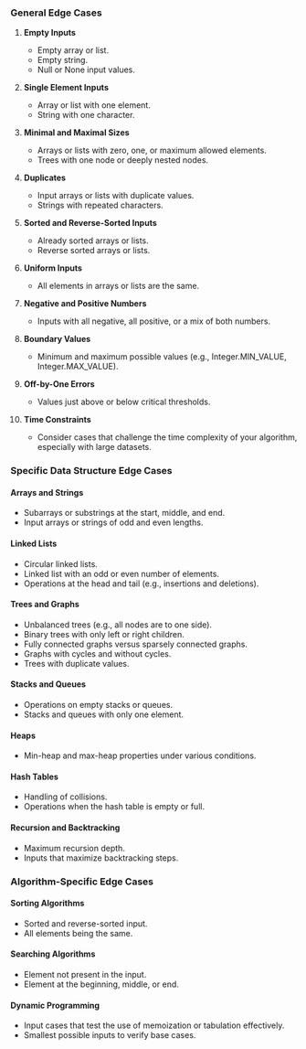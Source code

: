 ### General Edge Cases
1. **Empty Inputs**
   - Empty array or list.
   - Empty string.
   - Null or None input values.

2. **Single Element Inputs**
   - Array or list with one element.
   - String with one character.

3. **Minimal and Maximal Sizes**
   - Arrays or lists with zero, one, or maximum allowed elements.
   - Trees with one node or deeply nested nodes.

4. **Duplicates**
   - Input arrays or lists with duplicate values.
   - Strings with repeated characters.

5. **Sorted and Reverse-Sorted Inputs**
   - Already sorted arrays or lists.
   - Reverse sorted arrays or lists.

6. **Uniform Inputs**
   - All elements in arrays or lists are the same.

7. **Negative and Positive Numbers**
   - Inputs with all negative, all positive, or a mix of both numbers.

8. **Boundary Values**
   - Minimum and maximum possible values (e.g., Integer.MIN_VALUE, Integer.MAX_VALUE).

9. **Off-by-One Errors**
   - Values just above or below critical thresholds.

10. **Time Constraints**
    - Consider cases that challenge the time complexity of your algorithm, especially with large datasets.

### Specific Data Structure Edge Cases

#### Arrays and Strings
- Subarrays or substrings at the start, middle, and end.
- Input arrays or strings of odd and even lengths.

#### Linked Lists
- Circular linked lists.
- Linked list with an odd or even number of elements.
- Operations at the head and tail (e.g., insertions and deletions).

#### Trees and Graphs
- Unbalanced trees (e.g., all nodes are to one side).
- Binary trees with only left or right children.
- Fully connected graphs versus sparsely connected graphs.
- Graphs with cycles and without cycles.
- Trees with duplicate values.

#### Stacks and Queues
- Operations on empty stacks or queues.
- Stacks and queues with only one element.

#### Heaps
- Min-heap and max-heap properties under various conditions.

#### Hash Tables
- Handling of collisions.
- Operations when the hash table is empty or full.

#### Recursion and Backtracking
- Maximum recursion depth.
- Inputs that maximize backtracking steps.

### Algorithm-Specific Edge Cases

#### Sorting Algorithms
- Sorted and reverse-sorted input.
- All elements being the same.

#### Searching Algorithms
- Element not present in the input.
- Element at the beginning, middle, or end.

#### Dynamic Programming
- Input cases that test the use of memoization or tabulation effectively.
- Smallest possible inputs to verify base cases.

